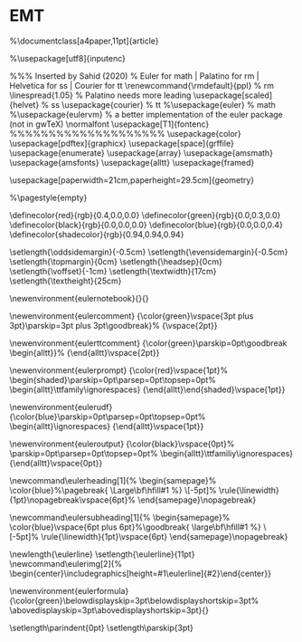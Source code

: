 # EMT
%\documentclass[a4paper,11pt]{article}

%\usepackage[utf8]{inputenc}

%%% Inserted by Sahid (2020)
% Euler for math | Palatino for rm | Helvetica for ss | Courier for tt
\renewcommand{\rmdefault}{ppl} % rm
\linespread{1.05}        % Palatino needs more leading
\usepackage[scaled]{helvet} % ss
\usepackage{courier} % tt
%\usepackage{euler} % math
%\usepackage{eulervm} % a better implementation of the euler package (not in gwTeX)
\normalfont
\usepackage[T1]{fontenc}
%%%%%%%%%%%%%%%%%%%%
\usepackage{color}
\usepackage[pdftex]{graphicx}
\usepackage[space]{grffile}
\usepackage{enumerate}
\usepackage{array}
\usepackage{amsmath}
\usepackage{amsfonts}
\usepackage{alltt}
\usepackage{framed}

\usepackage[paperwidth=21cm,paperheight=29.5cm]{geometry}

%\pagestyle{empty}

\definecolor{red}{rgb}{0.4,0.0,0.0}
\definecolor{green}{rgb}{0.0,0.3,0.0}
\definecolor{black}{rgb}{0.0,0.0,0.0}
\definecolor{blue}{rgb}{0.0,0.0,0.4}
\definecolor{shadecolor}{rgb}{0.94,0.94,0.94}

\setlength{\oddsidemargin}{-0.5cm} 
\setlength{\evensidemargin}{-0.5cm}
\setlength{\topmargin}{0cm}
\setlength{\headsep}{0cm}
\setlength{\voffset}{-1cm}
\setlength{\textwidth}{17cm}
\setlength{\textheight}{25cm}

\newenvironment{eulernotebook}{}{}

\newenvironment{eulercomment}
{\color{green}\vspace{3pt plus 3pt}\parskip=3pt plus 3pt\goodbreak}%
{\vspace{2pt}}

\newenvironment{eulerttcomment}
{\color{green}\parskip=0pt\goodbreak
\begin{alltt}}%
{\end{alltt}\vspace{2pt}}

\newenvironment{eulerprompt}
{\color{red}\vspace{1pt}%
\begin{shaded}\parskip=0pt\parsep=0pt\topsep=0pt%
\begin{alltt}\ttfamily\ignorespaces}
{\end{alltt}\end{shaded}\vspace{1pt}}

\newenvironment{eulerudf}
{\color{blue}\parskip=0pt\parsep=0pt\topsep=0pt%
\begin{alltt}\ignorespaces}
{\end{alltt}\vspace{1pt}}

\newenvironment{euleroutput}
{\color{black}\vspace{0pt}%
\parskip=0pt\parsep=0pt\topsep=0pt%
\begin{alltt}\ttfamiliy\ignorespaces}
{\end{alltt}\vspace{0pt}}

\newcommand\eulerheading[1]{%
\begin{samepage}%
\color{blue}%\pagebreak{
\Large\bf\hfill#1 %}
\\[-5pt]%
\rule{\linewidth}{1pt}\nopagebreak\vspace{6pt}%
\end{samepage}\nopagebreak}

\newcommand\eulersubheading[1]{%
\begin{samepage}%
\color{blue}\vspace{6pt plus 6pt}%\goodbreak{
\large\bf\hfill#1 %}
\\[-5pt]%
\rule{\linewidth}{1pt}\vspace{6pt}
\end{samepage}\nopagebreak}

\newlength{\eulerline}
\setlength{\eulerline}{11pt}
\newcommand\eulerimg[2]{%
\begin{center}\includegraphics[height=#1\eulerline]{#2}\end{center}}

\newenvironment{eulerformula}
{\color{green}\belowdisplayskip=3pt\belowdisplayshortskip=3pt%
\abovedisplayskip=3pt\abovedisplayshortskip=3pt}{}

\setlength\parindent{0pt}
\setlength\parskip{3pt}
